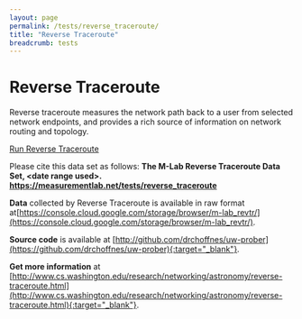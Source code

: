 ```yaml
---
layout: page
permalink: /tests/reverse_traceroute/
title: "Reverse Traceroute"
breadcrumb: tests
---
```


# Reverse Traceroute

Reverse traceroute measures the network path back to a user from selected network endpoints, and provides a rich source of information on network routing and topology.

[Run Reverse Traceroute](https://revtr.ccs.neu.edu/)

Please cite this data set as follows: **The M-Lab Reverse Traceroute Data Set, &lt;date range used&gt;. https://measurementlab.net/tests/reverse_traceroute**

**Data** collected by Reverse Traceroute is available in raw format at[https://console.cloud.google.com/storage/browser/m-lab_revtr/](https://console.cloud.google.com/storage/browser/m-lab_revtr/).

**Source code** is available at [http://github.com/drchoffnes/uw-prober](https://github.com/drchoffnes/uw-prober){:target="_blank"}.

**Get more information** at [http://www.cs.washington.edu/research/networking/astronomy/reverse-traceroute.html](http://www.cs.washington.edu/research/networking/astronomy/reverse-traceroute.html){:target="_blank"}.